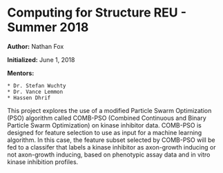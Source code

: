 # Computing for Structure REU - Summer 2018

**Author:** Nathan Fox

**Initialized:** June 1, 2018

**Mentors:**

    * Dr. Stefan Wuchty
    * Dr. Vance Lemmon
    * Hassen Dhrif

This project explores the use of a modified Particle Swarm Optimization (PSO)
algorithm called COMB-PSO (Combined Continuous and Binary Particle Swarm
Optimization) on kinase inhibitor data. COMB-PSO is designed for feature
selection to use as input for a machine learning algorithm. In this case,
the feature subset selected by COMB-PSO will be fed to a classifer that labels
a kinase inhibitor as axon-growth inducing or not axon-growth inducing, based
on phenotypic assay data and in vitro kinase inhibition profiles.
